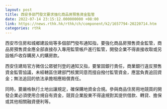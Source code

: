 ```yaml
---
layout: post
title: 西安多部門發文要求強化商品房預售資金監管
date: 2022-07-14 23:15:12.000000000 +08:00
link: https://news.rthk.hk/rthk/ch/component/k2/1657794-20220714.htm
categories: rthk
---
```


西安市住房和城鄉建設局等多個部門發布通知指，要強化商品房預售資金監管，商品房預售資金應全部直接存入專用監管帳戶進行監管，開發企業不得直接收取或另設帳戶收存購房人的購房款。

西安住建局官方微信公眾號刊登的通知又指，要鞏固銀行責任，商業銀行違反預售資金監管協議，未經轄區住建部門核實同意而擅自撥付監管資金，應當負責追回資金；無法追回的依法承擔相應賠償責任。

同時，要嚴格執行土地出讓規定，確保購地資金合規。參與商品住房用地競買的開發企業必須使用合規自有資金，競買企業股東不得違規對其提供借款、轉貸、擔保或其他相關融資便利等。
